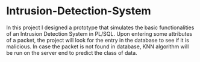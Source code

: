 # Intrusion-Detection-System
In this project I designed a prototype that simulates the basic functionalities of an Intrusion Detection System in PL/SQL. Upon entering some attributes of a packet, the project will look for the entry in the database to see if it is malicious. In case the packet is not found in database, KNN algorithm will be run on the server end to predict the class of data.
